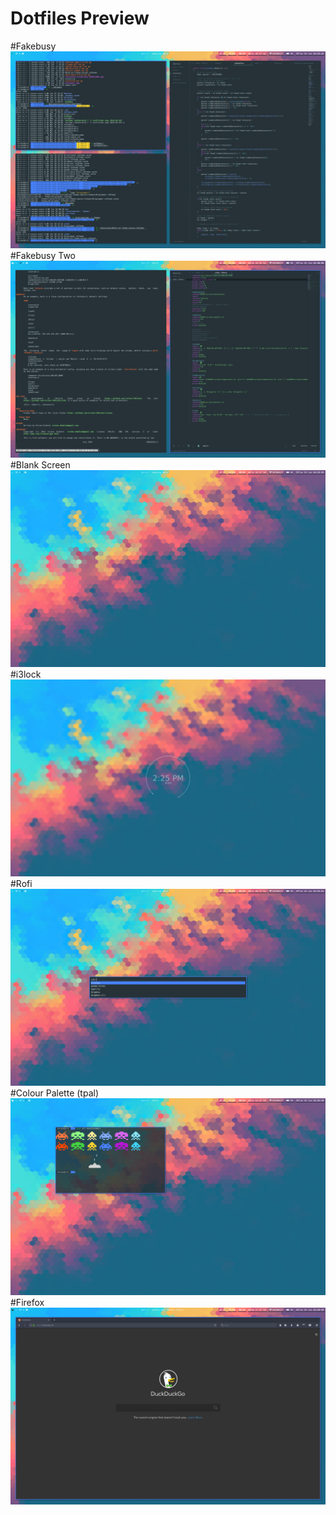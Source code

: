 # Dotfiles Preview

#Fakebusy
![fakebusy](https://github.com/Carwyndalrymple/dotfiles/blob/master/screenshots/fakebusy.png?raw=true)
#Fakebusy Two
![fakebusy2](https://github.com/Carwyndalrymple/dotfiles/blob/master/screenshots/fakebusy2.png?raw=true)
#Blank Screen
![blank](https://github.com/Carwyndalrymple/dotfiles/blob/master/screenshots/blank.png?raw=true)
#i3lock
![lockscrot](https://github.com/Carwyndalrymple/dotfiles/blob/master/screenshots/lockscrot.png?raw=true)
#Rofi
![rofi](https://github.com/Carwyndalrymple/dotfiles/blob/master/screenshots/rofi.png?raw=true)
#Colour Palette (tpal)
![tpal](https://github.com/Carwyndalrymple/dotfiles/blob/master/screenshots/tpal.png?raw=true)
#Firefox
![firefox](https://github.com/Carwyndalrymple/dotfiles/blob/master/screenshots/firefox.png?raw=true)
